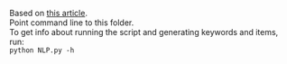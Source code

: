 Based on [this article](https://doi.org/10.5121/ijnlc.2021.10201).  
Point command line to this folder.  
To get info about running the script and generating keywords and items, run:  
`python NLP.py -h`